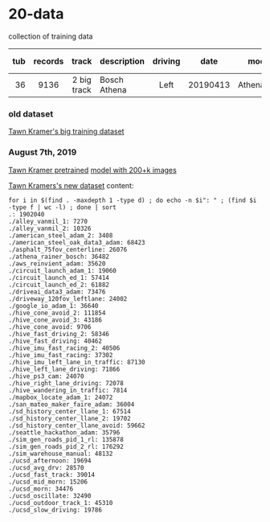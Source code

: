 # 20-data
collection of training data

| tub             | records | track       | description  | driving   | date     | model      | data quality    |
|----------------:|:-------:|:-----------:|:-----|:-----:|:-:|:----------:|---:|
| 36              |    9136 | 2 big track | Bosch Athena | Left | 20190413 | Athena2.h5 | [tubhist](https://github.com/connected-autonomous-mobilty/20-data/blob/master/images/tubhist_tub_36_19-04-13.png)|

### old dataset 
[Tawn Kramer's big training dataset](https://s3.amazonaws.com/tawn-train/log_donkey/combined_donkey_tub_data.zip)

### August 7th, 2019
[Tawn Kramer pretrained](https://donkeycar.slack.com/archives/C4B69691N/p1561165380013700)
[model with 200+k images](https://drive.google.com/open?id=18Qfc_T5fpUmuTqXFZbJZrQhlf2l3S0VK)

[Tawn Kramers's new dataset](https://tawn-train.s3.amazonaws.com/log_donkey/lg_data.tar.gz)
content:
```~/mycar/data/lg_data$ 
for i in $(find . -maxdepth 1 -type d) ; do echo -n $i": " ; (find $i -type f | wc -l) ; done | sort
.: 1902040
./alley_vanmil_1: 7270
./alley_vanmil_2: 10326
./american_steel_adam_2: 3408
./american_steel_oak_data3_adam: 68423
./asphalt_75fov_centerline: 26076
./athena_rainer_bosch: 36482
./aws_reinvient_adam: 35620
./circuit_launch_adam_1: 19060
./circuit_launch_ed_1: 57414
./circuit_launch_ed_2: 61882
./driveai_data3_adam: 73476
./driveway_120fov_leftlane: 24002
./google_io_adam_1: 36640
./hive_cone_avoid_2: 111854
./hive_cone_avoid_3: 43186
./hive_cone_avoid: 9706
./hive_fast_driving_2: 58346
./hive_fast_driving: 40462
./hive_imu_fast_racing_2: 40506
./hive_imu_fast_racing: 37302
./hive_imu_left_lane_in_traffic: 87130
./hive_left_lane_driving: 71866
./hive_ps3_cam: 24070
./hive_right_lane_driving: 72078
./hive_wandering_in_traffic: 7814
./mapbox_locate_adam_1: 24072
./san_mateo_maker_faire_adam: 36004
./sd_history_center_llane_1: 67514
./sd_history_center_llane_2: 19702
./sd_history_center_llane_avoid: 59662
./seattle_hackathon_adam: 35796
./sim_gen_roads_pid_1_rl: 135878
./sim_gen_roads_pid_2_rl: 176292
./sim_warehouse_manual: 48132
./ucsd_afternoon: 19694
./ucsd_avg_drv: 28570
./ucsd_fast_track: 39014
./ucsd_mid_morn: 15206
./ucsd_morn: 34476
./ucsd_oscillate: 32490
./ucsd_outdoor_track_1: 45310
./ucsd_slow_driving: 19786
```
